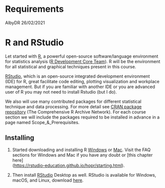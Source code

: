 Requirements
================
AlbyDR
26/02/2021

# R and RStudio

Let started with [R](https://www.r-project.org/), a powerful open-source
software/language environment for statistics analysis ([R Development
Core Team](https://www.r-project.org/contributors.html)). R will be the
environment for all statistical and graphical techniques present in this
course.

[RStudio](https://rstudio.com/), which is an open-source integrated
development environment (IDE) for R, great facilitate code editing,
plotting visualization and workplace management. But if you are familiar
with another IDE or you are advanced user of R you may not need to
install Rstudio (but I do).

We also will use many contributed packages for different statistical
technique and data processing. For more detail see [CRAN
package repository](https://cran.r-project.org/) (The Comprehensive R
Archive Network). For each course section we will include the packages
required to be installed in advance in a page named Scope_&_Prerequisites.

## Installing

1.  Started downloading and installing R
    [Windows](https://cran.r-project.org/bin/windows/) or
    [Mac](https://cran.r-project.org/bin/macosx/). Visit the FAQ
    sections for Windows and Mac if you have any doubt or [this chapter here]   
    (https://rstudio-education.github.io/hopr/starting.html).

2.  Then install [RStudio](https://rstudio.com/) Desktop as well.
    RStudio is available for Windows, macOS, and Linux, download
    [here](https://rstudio.com/products/rstudio/download/#download).
